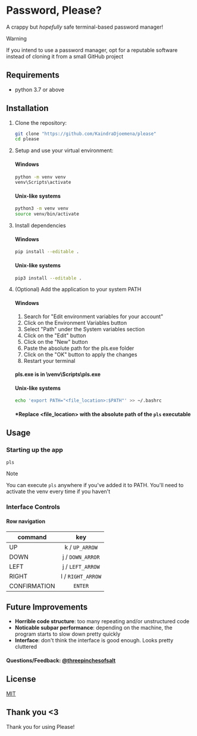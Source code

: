 
# Password, Please?

A crappy but _hopefully_ safe terminal-based password manager!

> [!WARNING]
> If you intend to use a password manager, opt for a reputable software instead of cloning it from a small GitHub project


## Requirements

- python 3.7 or above


## Installation
1. Clone the repository:
    ```sh
    git clone "https://github.com/KaindraDjoemena/please"
    cd please
    ```
2. Setup and use your virtual environment:
    #### Windows
    ```sh
    python -m venv venv
    venv\Scripts\activate
    ```

    #### Unix-like systems
    ```sh
    python3 -m venv venv
    source venv/bin/activate
    ```

3. Install dependencies
    #### Windows
    ```sh
    pip install --editable .
    ```

    #### Unix-like systems
    ```sh
    pip3 install --editable .
    ```

4. (Optional) Add the application to your system PATH
    #### Windows
    1. Search for "Edit environment variables for your account"
    2. Click on the Environment Variables button
    3. Select "Path" under the System variables section
    4. Click on the "Edit" button
    5. Click on the "New" button
    6. Paste the absolute path for the pls.exe folder
    7. Click on the "OK" button to apply the changes
    8. Restart your terminal
    
    #### pls.exe is in \venv\Scripts\pls.exe

    #### Unix-like systems
    ```sh
    echo 'export PATH="<file_location>:$PATH"' >> ~/.bashrc
    ```
    #### *Replace <file_location> with the absolute path of the ```pls``` executable

## Usage

### Starting up the app
```sh
pls
```

> [!NOTE]
> You can execute ```pls``` anywhere if you've added it to PATH. You'll need to activate the venv every time if you haven't

### Interface Controls
#### Row navigation
| command | key
|-|:-:
| UP | k / `UP_ARROW`
| DOWN | j / `DOWN_ARROR`
| LEFT | j / `LEFT_ARROW`
| RIGHT | l / `RIGHT_ARROW`
| CONFIRMATION | `ENTER`


## Future Improvements
- **Horrible code structure**: too many repeating and/or unstructured code
- **Noticable subpar performance**: depending on the machine, the program starts to slow down pretty quickly
- **Interface**: don't think the interface is good enough. Looks pretty cluttered

#### Questions/Feedback: [@threepinchesofsalt](https://www.instagram.com/threepinchesofsalt?utm_source=ig_web_button_share_sheet&igsh=ZDNlZDc0MzIxNw==)


## License
[MIT](https://choosealicense.com/licenses/mit/)


## Thank you <3
Thank you for using Please!